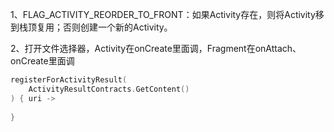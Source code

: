 1、FLAG_ACTIVITY_REORDER_TO_FRONT：如果Activity存在，则将Activity移到栈顶复用；否则创建一个新的Activity。

2、打开文件选择器，Activity在onCreate里面调，Fragment在onAttach、onCreate里面调
```kotlin
registerForActivityResult(
    ActivityResultContracts.GetContent()
) { uri ->
    
}
```
